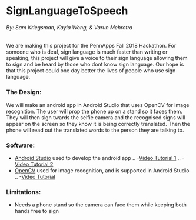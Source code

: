 # SignLanguageToSpeech
###### By: Sam Kriegsman, Kayla Wong, & Varun Mehrotra

We are making this project for the PennApps Fall 2018 Hackathon. For someone who is deaf, sign language is much faster than writing or speaking, this project will give a voice to their sign language allowing them to sign and be heard by those who dont know sign language. Our hope is that this project could one day better the lives of people who use sign language.

### The Design:
We will make an android app in Android Studio that uses OpenCV for image recognition. The user will prop the phone up on a stand so it faces them. They will then sign twards the selfie camera and the recognised signs will appear on the screen so they know it is being correctly translated. Then the phone will read out the translated words to the person they are talking to.

### Software:
- [Android Studio](https://developer.android.com/studio/) used to develop the android app
.. -[Video Tutorial 1](https://www.youtube.com/watch?v=6iHGTS4-wWs&vl=en)
.. -[Video Tutorial 2](https://www.youtube.com/watch?v=dFlPARW5IX8&list=PLp9HFLVct_ZvMa7IVdQyUUyh8t2re9apm)
- [OpenCV](https://opencv.org/platforms/android/) used for image recognition, and is supported in Android Studio
.. -[Video Tutorial](https://www.youtube.com/playlist?list=PLF0BIlN2vd8uFaeuIn6OBnxfXMBXnGAI_)

### Limitations:
- Needs a phone stand so the camera can face them while keeping both hands free to sign
